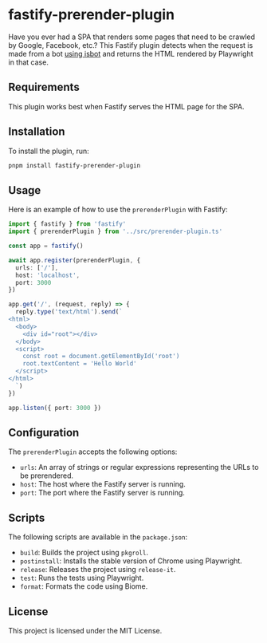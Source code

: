 # fastify-prerender-plugin

Have you ever had a SPA that renders some pages that need to be crawled by Google, Facebook, etc.? This Fastify plugin detects when the request is made from a bot [using isbot](https://www.npmjs.com/package/isbot) and returns the HTML rendered by Playwright in that case.

## Requirements

This plugin works best when Fastify serves the HTML page for the SPA.

## Installation

To install the plugin, run:

```sh
pnpm install fastify-prerender-plugin
```

## Usage

Here is an example of how to use the `prerenderPlugin` with Fastify:

```typescript
import { fastify } from 'fastify'
import { prerenderPlugin } from '../src/prerender-plugin.ts'

const app = fastify()

await app.register(prerenderPlugin, {
  urls: ['/'],
  host: 'localhost',
  port: 3000
})

app.get('/', (request, reply) => {
  reply.type('text/html').send(`
<html>
  <body>
    <div id="root"></div>
  </body>
  <script>
    const root = document.getElementById('root')
    root.textContent = 'Hello World'
  </script>
</html>
  `)
})

app.listen({ port: 3000 })
```

## Configuration

The `prerenderPlugin` accepts the following options:

- `urls`: An array of strings or regular expressions representing the URLs to be prerendered.
- `host`: The host where the Fastify server is running.
- `port`: The port where the Fastify server is running.

## Scripts

The following scripts are available in the `package.json`:

- `build`: Builds the project using `pkgroll`.
- `postinstall`: Installs the stable version of Chrome using Playwright.
- `release`: Releases the project using `release-it`.
- `test`: Runs the tests using Playwright.
- `format`: Formats the code using Biome.

## License

This project is licensed under the MIT License.